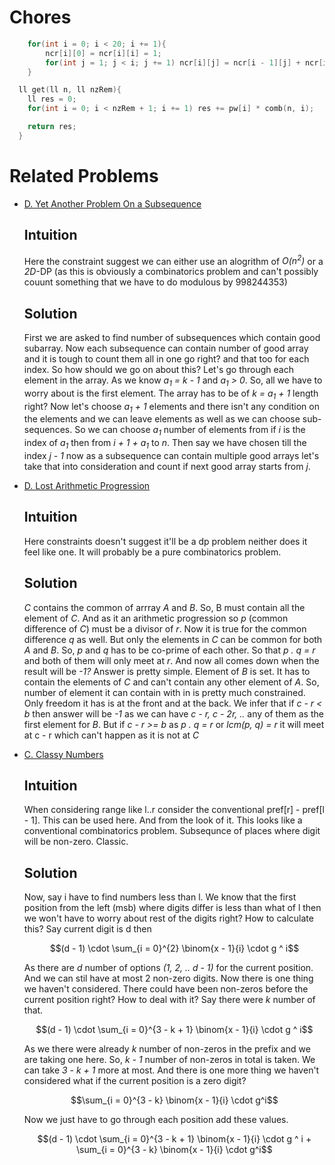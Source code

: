 # Chores
```cpp
    for(int i = 0; i < 20; i += 1){
        ncr[i][0] = ncr[i][i] = 1;
        for(int j = 1; j < i; j += 1) ncr[i][j] = ncr[i - 1][j] + ncr[i - 1][j - 1];
    }
```
```cpp
  ll get(ll n, ll nzRem){
    ll res = 0;
    for(int i = 0; i < nzRem + 1; i += 1) res += pw[i] * comb(n, i);

    return res;
  }
```
# Related Problems
* [D. Yet Another Problem On a Subsequence](https://codeforces.com/contest/1000/problem/D)
  ## Intuition
    Here the constraint suggest we can either use an alogrithm of *O(n<sup>2</sup>)* or a *2D*-DP (as this is obviously a combinatorics problem and can't possibly couunt something that we have to do modulous by 998244353)
  ## Solution
    First we are asked to find number of subsequences which contain good subarray. Now each subsequence can contain number of good array and it is tough to count them all in one go right? and that too for each index. So how should we go on about this?
    Let's go through each element in the array. As we know *a<sub>1</sub> = k - 1* and *a<sub>1</sub> > 0*. So, all we have to worry about is the first element. The array has to be of *k = a<sub>1</sub> + 1* length right? Now let's choose
    *a<sub>1</sub> + 1* elements and there isn't any condition on the elements and we can leave elements as well as we can choose sub-sequences. So we can choose *a<sub>1</sub>* number of elements from if *i* is the index of *a<sub>1</sub>* then from *i + 1 + a<sub>1</sub>* to
    *n*. Then say we have chosen till the index *j - 1* now as a subsequence can contain multiple good arrays let's take that into consideration and count if next good array starts from *j*.

* [D. Lost Arithmetic Progression](https://codeforces.com/problemset/problem/1673/D)
  ## Intuition
    Here constraints doesn't suggest it'll be a dp problem neither does it feel like one. It will probably be a pure combinatorics problem.
  ## Solution
    *C* contains the common of arrray *A* and *B*. So, B must contain all the element of *C*. And as it an arithmetic progression so *p* (common difference of *C*) must be a divisor of *r*. Now it is true for the common difference *q* as well. But only the elements in *C* can be common for both *A* and *B*. So, *p* and *q* has to be co-prime of each other. So that *p . q = r* and both of them will only meet at *r*. And now all comes down
  when the result will be *-1?* Answer is pretty simple. Element of *B* is set. It has to contain the elements of *C* and can't contain any other element of *A*. So, number of element it can contain with in is pretty much constrained. Only freedom it has is at the front and at the back. We infer that if *c - r < b* then answer will be *-1* as we can have *c - r, c - 2r, ..* any of them as the first element for *B*. But if *c - r >= b* as *p . q = r* or *lcm(p, q) = r* it will meet at c - r which can't happen as it is not at *C*

* [C. Classy Numbers](https://codeforces.com/problemset/problem/1036/C)
  ## Intuition
  When considering range like l..r consider the conventional pref[r] - pref[l - 1]. This can be used here. And from the look of it. This looks like a conventional combinatorics problem. Subsequnce of places where digit will be non-zero. Classic.
    ## Solution
  Now, say i have to find numbers less than l. We know that the first position from the left (msb) where digits differ is less than what of l then we won't have to worry about rest of the digits right? How to calculate this? Say current digit is d then
  ```math
  (d - 1) \cdot \sum_{i = 0}^{2} \binom{x - 1}{i} \cdot g ^ i
  ```
  As there are *d* number of options *(1, 2, .. d - 1)* for the current position. And we can stil have at most 2 non-zero digits. Now there is one thing we haven't considered. There could have been non-zeros before the current position right? How to deal with it? Say there were *k* number of that.
  ```math
  (d - 1) \cdot \sum_{i = 0}^{3 - k + 1} \binom{x - 1}{i} \cdot g ^ i
  ```
  As we there were already *k* number of non-zeros in the prefix and we are taking one here. So, *k - 1* number of non-zeros in total is taken. We can take *3 - k + 1* more at most. And there is one more thing we haven't considered what if the current position is a zero digit? 
  ```math
  \sum_{i = 0}^{3 - k} \binom{x - 1}{i} \cdot g^i
  ```
  Now we just have to go through each position add these values. 
  ```math
  (d - 1) \cdot \sum_{i = 0}^{3 - k + 1} \binom{x - 1}{i} \cdot g ^ i + \sum_{i = 0}^{3 - k} \binom{x - 1}{i} \cdot g^i
  ```
